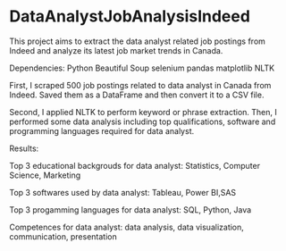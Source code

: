 # DataAnalystJobAnalysisIndeed

This project aims to extract the data analyst related job postings from Indeed and analyze its latest job market trends in Canada.

Dependencies:
Python
Beautiful Soup 
selenium
pandas
matplotlib
NLTK 



First, I scraped 500 job postings related to data analyst in Canada from Indeed. Saved them as a DataFrame and then convert it to a CSV file.

Second, I applied NLTK to perform keyword or phrase extraction. Then, I performed some data analysis including top qualifications, software and programming languages required for data analyst.



Results:

Top 3 educational backgrouds for data analyst: Statistics, Computer Science, Marketing

Top 3 softwares used by data analyst: Tableau, Power BI,SAS

Top 3 progamming languages for data analyst: SQL, Python, Java

Competences for data analyst: data analysis, data visualization, communication, presentation


